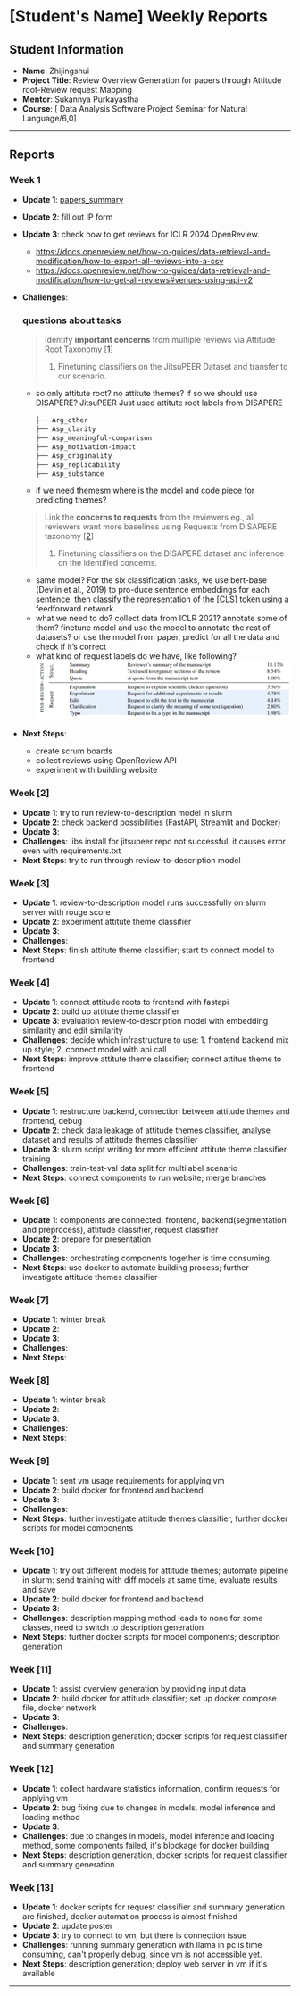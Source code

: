 # [Student's Name] Weekly Reports

## Student Information
- **Name**: Zhijingshui
- **Project Title**: Review Overview Generation for papers through Attitude root-Review request Mapping
- **Mentor**: Sukannya Purkayastha
- **Course**: [	Data Analysis Software Project Seminar for Natural Language/6,0]

---

## Reports

### Week 1
- **Update 1**: [papers_summary](paper_summary/papers_summary.md)
- **Update 2**: fill out IP form
- **Update 3**: check how to get reviews for ICLR 2024 OpenReview. 
  - https://docs.openreview.net/how-to-guides/data-retrieval-and-modification/how-to-export-all-reviews-into-a-csv
  - https://docs.openreview.net/how-to-guides/data-retrieval-and-modification/how-to-get-all-reviews#venues-using-api-v2
- **Challenges**:
  ### questions about tasks
  
  > Identify **important concerns** from multiple reviews via Attitude Root Taxonomy [[1](https://aclanthology.org/2023.emnlp-main.894.pdf)]
  > 
  > 1. Finetuning classifiers on the JitsuPEER Dataset and transfer to our scenario.
  - so only attitute root? no attitute themes? if so we should use DISAPERE? JitsuPEER Just used attitute root labels from DISAPERE
      
      ```
      ├── Arg_other
      ├── Asp_clarity
      ├── Asp_meaningful-comparison
      ├── Asp_motivation-impact
      ├── Asp_originality
      ├── Asp_replicability
      ├── Asp_substance
      ```
      
  - if we need themesm where is the model and code piece for predicting themes? 
  > Link the **concerns to requests** from the reviewers eg., all reviewers want more baselines using Requests from DISAPERE taxonomy [[2](https://arxiv.org/pdf/2110.08520)]
  > 
  > 1. Finetuning classifiers on the DISAPERE dataset and inference on the identified concerns.
  - same model? For the six classification tasks, we use bert-base (Devlin et al., 2019) to pro-duce sentence embeddings for each sentence, then classify the representation of the [CLS] token using a feedforward network.
  - what we need to do? collect data from ICLR 2021? annotate some of them? finetune model and use the model to annotate the rest of datasets?
  or use the model from paper, predict for all the data and check if it’s correct
  - what kind of request labels do we have, like following?
      ![alt text](image.png)
- **Next Steps**: 
  - create scrum boards
  - collect reviews using OpenReview API
  - experiment with building website

### Week [2]

- **Update 1**: try to run review-to-description model in slurm
- **Update 2**: check backend possibilities (FastAPI, Streamlit and Docker)
- **Update 3**: 
- **Challenges**: libs install for jitsupeer repo not successful, it causes error even with requirements.txt
- **Next Steps**: try to run through review-to-description model

### Week [3]

- **Update 1**: review-to-description model runs successfully on slurm server with rouge score
- **Update 2**: experiment attitute theme classifier
- **Update 3**: 
- **Challenges**: 
- **Next Steps**: finish attitute theme classifier; start to connect model to frontend

### Week [4]

- **Update 1**: connect attitude roots to frontend with fastapi
- **Update 2**: build up attitute theme classifier
- **Update 3**: evaluation review-to-description model with embedding similarity and edit similarity
- **Challenges**: decide which infrastructure to use: 1. frontend backend mix up style; 2. connect model with api call
- **Next Steps**: improve attitute theme classifier; connect attitue theme to frontend

### Week [5]

- **Update 1**: restructure backend, connection between attitude themes and frontend, debug
- **Update 2**: check data leakage of attitude themes classifier, analyse dataset and results of attitude themes classifier
- **Update 3**: slurm script writing for more efficient attitute theme classifier training
- **Challenges**: train-test-val data split for multilabel scenario
- **Next Steps**: connect components to run website; merge branches

### Week [6]

- **Update 1**: components are connected: frontend, backend(segmentation and preprocess), attitude classifier, request classifier
- **Update 2**: prepare for presentation
- **Update 3**: 
- **Challenges**: orchestrating components together is time consuming.
- **Next Steps**: use docker to automate building process; further investigate attitude themes classifier

### Week [7]

- **Update 1**: winter break
- **Update 2**: 
- **Update 3**: 
- **Challenges**: 
- **Next Steps**: 

### Week [8]

- **Update 1**: winter break
- **Update 2**: 
- **Update 3**: 
- **Challenges**: 
- **Next Steps**:
  
### Week [9]

- **Update 1**: sent vm usage requirements for applying vm
- **Update 2**: build docker for frontend and backend
- **Update 3**: 
- **Challenges**: 
- **Next Steps**: further investigate attitude themes classifier, further docker scripts for model components

### Week [10]

- **Update 1**: try out different models for attitude themes; automate pipeline in slurm: send training with diff models at same time, evaluate results and save
- **Update 2**: build docker for frontend and backend
- **Update 3**: 
- **Challenges**: description mapping method leads to none for some classes, need to switch to description generation
- **Next Steps**: further docker scripts for model components; description generation

### Week [11]

- **Update 1**: assist overview generation by providing input data
- **Update 2**: build docker for attitude classifier; set up docker compose file, docker network 
- **Update 3**: 
- **Challenges**: 
- **Next Steps**: description generation; docker scripts for request classifier and summary generation

### Week [12]

- **Update 1**: collect hardware statistics information, confirm requests for applying vm
- **Update 2**: bug fixing due to changes in models, model inference and loading method
- **Update 3**: 
- **Challenges**: due to changes in models, model inference and loading method, some components failed, it's blockage for docker building
- **Next Steps**: description generation, docker scripts for request classifier and summary generation

### Week [13]

- **Update 1**: docker scripts for request classifier and summary generation are finished, docker automation process is almost finished
- **Update 2**: update poster
- **Update 3**: try to connect to vm, but there is connection issue
- **Challenges**: running summary generation with llama in pc is time consuming, can't properly debug, since vm is not accessible yet.
- **Next Steps**: description generation; deploy web server in vm if it's available
---
